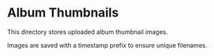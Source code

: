 # Album Thumbnails

This directory stores uploaded album thumbnail images.

Images are saved with a timestamp prefix to ensure unique filenames.
